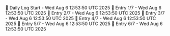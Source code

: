 📅 Daily Log Start - Wed Aug  6 12:53:50 UTC 2025
📌 Entry 1/7 - Wed Aug  6 12:53:50 UTC 2025
📌 Entry 2/7 - Wed Aug  6 12:53:50 UTC 2025
📌 Entry 3/7 - Wed Aug  6 12:53:50 UTC 2025
📌 Entry 4/7 - Wed Aug  6 12:53:50 UTC 2025
📌 Entry 5/7 - Wed Aug  6 12:53:50 UTC 2025
📌 Entry 6/7 - Wed Aug  6 12:53:50 UTC 2025
